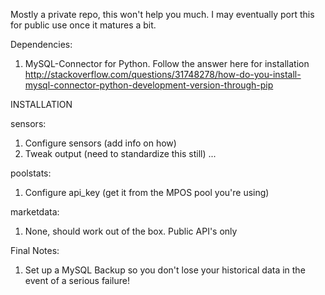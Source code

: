Mostly a private repo, this won't help you much. I may eventually port this for public use once it matures a bit. 

Dependencies:

1. MySQL-Connector for Python. Follow the answer here for installation http://stackoverflow.com/questions/31748278/how-do-you-install-mysql-connector-python-development-version-through-pip

INSTALLATION

sensors:

1. Configure sensors (add info on how)
2. Tweak output (need to standardize this still)
...

poolstats:

1. Configure api_key (get it from the MPOS pool you're using)

marketdata:

1. None, should work out of the box. Public API's only


Final Notes:

1. Set up a MySQL Backup so you don't lose your historical data in the event of a serious failure!

